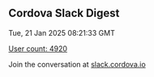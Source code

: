 ## Cordova Slack Digest
Tue, 21 Jan 2025 08:21:33 GMT

[User count: 4920](https://cordova.slack.com/)


Join the conversation at [slack.cordova.io](http://slack.cordova.io/)
